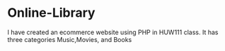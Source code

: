 # Online-Library
I have created an ecommerce website using PHP in HUW111 class. It has three categories Music,Movies, and Books
